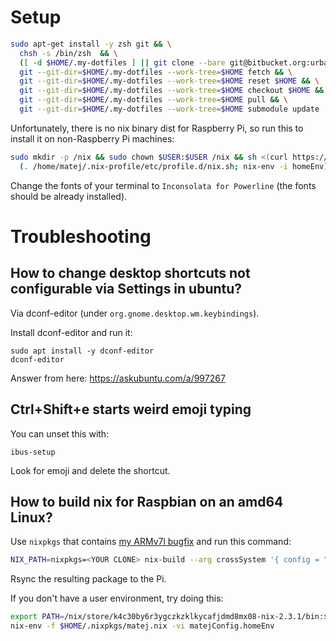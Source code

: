 # Setup

```bash
sudo apt-get install -y zsh git && \
  chsh -s /bin/zsh  && \
  ([ -d $HOME/.my-dotfiles ] || git clone --bare git@bitbucket.org:urbas/my-dotfiles.git $HOME/.my-dotfiles) && \
  git --git-dir=$HOME/.my-dotfiles --work-tree=$HOME fetch && \
  git --git-dir=$HOME/.my-dotfiles --work-tree=$HOME reset $HOME && \
  git --git-dir=$HOME/.my-dotfiles --work-tree=$HOME checkout $HOME && \
  git --git-dir=$HOME/.my-dotfiles --work-tree=$HOME pull && \
  git --git-dir=$HOME/.my-dotfiles --work-tree=$HOME submodule update --recursive --init
```

Unfortunately, there is no nix binary dist for Raspberry Pi, so run this to install it on non-Raspberry Pi machines:
```bash
sudo mkdir -p /nix && sudo chown $USER:$USER /nix && sh <(curl https://nixos.org/nix/install) --no-daemon && \
  (. /home/matej/.nix-profile/etc/profile.d/nix.sh; nix-env -i homeEnv)
```

Change the fonts of your terminal to `Inconsolata for Powerline` (the fonts should be already installed).

# Troubleshooting

## How to change desktop shortcuts not configurable via Settings in ubuntu?
Via dconf-editor (under `org.gnome.desktop.wm.keybindings`).

Install dconf-editor and run it:
```
sudo apt install -y dconf-editor
dconf-editor
```

Answer from here: https://askubuntu.com/a/997267

## Ctrl+Shift+e starts weird emoji typing
You can unset this with:
```
ibus-setup
```

Look for emoji and delete the shortcut.

## How to build nix for Raspbian on an amd64 Linux?
Use `nixpkgs` that contains [my ARMv7l bugfix](https://github.com/NixOS/nixpkgs/pull/72480) and run this command:
```bash
NIX_PATH=nixpkgs=<YOUR CLONE> nix-build --arg crossSystem '{ config = "armv7l-unknown-linux-gnueabihf"; }' -A pkgs.nix
```
Rsync the resulting package to the Pi.

If you don't have a user environment, try doing this:
```bash
export PATH=/nix/store/k4c30by6r3ygczkzklkycafjdmd8mx08-nix-2.3.1/bin:$PATH
nix-env -f $HOME/.nixpkgs/matej.nix -vi matejConfig.homeEnv
```